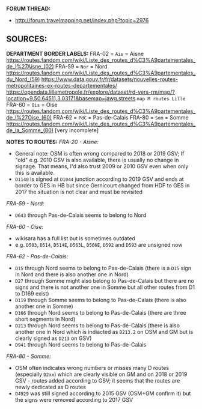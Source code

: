 ﻿**FORUM THREAD:**
- http://forum.travelmapping.net/index.php?topic=2976


**SOURCES:**
- 

**DEPARTMENT BORDER LABELS:**
FRA-02 = `Ais` = Aisne
   https://routes.fandom.com/wiki/Liste_des_routes_d%C3%A9partementales_de_l%27Aisne_(02)
FRA-59 = `Nor` = Nord
   https://routes.fandom.com/wiki/Liste_des_routes_d%C3%A9partementales_du_Nord_(59)
   https://www.data.gouv.fr/fr/datasets/nouvelles-routes-metropolitaines-ex-routes-departementales/
   https://opendata.lillemetropole.fr/explore/dataset/rd-vers-rm/map/?location=9,50.64511,3.03171&basemap=jawg.streets `map M routes Lille`
FRA-60 = `Ois` = Oise
   https://routes.fandom.com/wiki/Liste_des_routes_d%C3%A9partementales_de_l%27Oise_(60)
FRA-62 = `PdC` = Pas-de-Calais
FRA-80 = `Som` = Somme
   https://routes.fandom.com/wiki/Liste_des_routes_d%C3%A9partementales_de_la_Somme_(80) [very incomplete]

**NOTES TO ROUTES:**
*FRA-20 - Aisne:*
- General note: OSM is often wrong compared to 2018 or 2019 GSV; If "old" e.g. 2010 GSV is also available, there is usually no change in signage. That means, I'd also trust 2009 or 2010 GSV even when only this is available.
- `D1140` is signed at `D1044` junction according to 2019 GSV and ends at border to GES in HB but since Gernicourt changed from HDF to GES in 2017 the situation is not clear and must be revisited

*FRA-59 - Nord:*
- `D643` through Pas-de-Calais seems to belong to Nord

*FRA-60 - Oise:*
- wikisara has a full list but is sometimes outdated
- e.g. `D503`, `D514`, `D514E`, `D563L`, `D566E`, `D592` and `D593` are unsigned now

*FRA-62 - Pas-de-Calais:*
- `D15` through Nord seems to belong to Pas-de-Calais (there is a `D15` sign in Nord and there is also another one in Nord)
- `D27` through Somme might also belong to Pas-de-Calais but there are no signs and there is not another one in Somme but all other routes from D1 to D169 exist)
- `D119` through Somme seems to belong to Pas-de-Calais (there is also another one in Somme)
- `D166` through Nord seems to belong to Pas-de-Calais (there are three short segments in Nord)
- `D213` through Nord seems to belong to Pas-de-Calais (there is also another one in Nord which is indiacted as `D213.2` on OSM and GM but is clearly signed as `D213` on GSV)
- `D941` through Nord seems to belong to Pas-de-Calais

*FRA-80 - Somme:*
- OSM often indicates wrong numbers or misses many D routes (especially `D2xx`) which are clearly visible on GM and on 2018 or 2019 GSV - routes added according to GSV; it seems that the routes are newly dedicated as D routes
- `D4929` was still signed according to 2015 GSV (OSM+GM confirm it) but the signs were removed according to 2017 GSV
